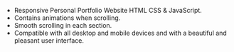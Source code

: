* Responsive Personal Portfolio Website HTML CSS & JavaScript.
* Contains animations when scrolling.
* Smooth scrolling in each section.
* Compatible with all desktop and mobile devices and with a beautiful and pleasant user interface.
